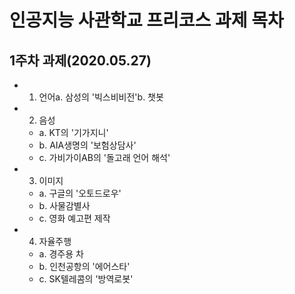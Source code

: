 
# 인공지능 사관학교 프리코스 과제 목차
## 1주차 과제(2020.05.27)
  * 1. 언어a. 삼성의 '빅스비비전'b. 챗봇
   
  * 2. 음성
    - a. KT의 '기가지니'
    - b. AIA생명의 '보험상담사'
    - c. 가비가이AB의 '돌고래 언어 해석'
    
  * 3. 이미지
    - a. 구글의 '오토드로우'
    - b. 사물감별사
    - c. 영화 예고편 제작
    
  * 4. 자율주행
    - a. 경주용 차
    - b. 인천공항의 '에어스타'
    - c. SK텔레콤의 '방역로봇'
